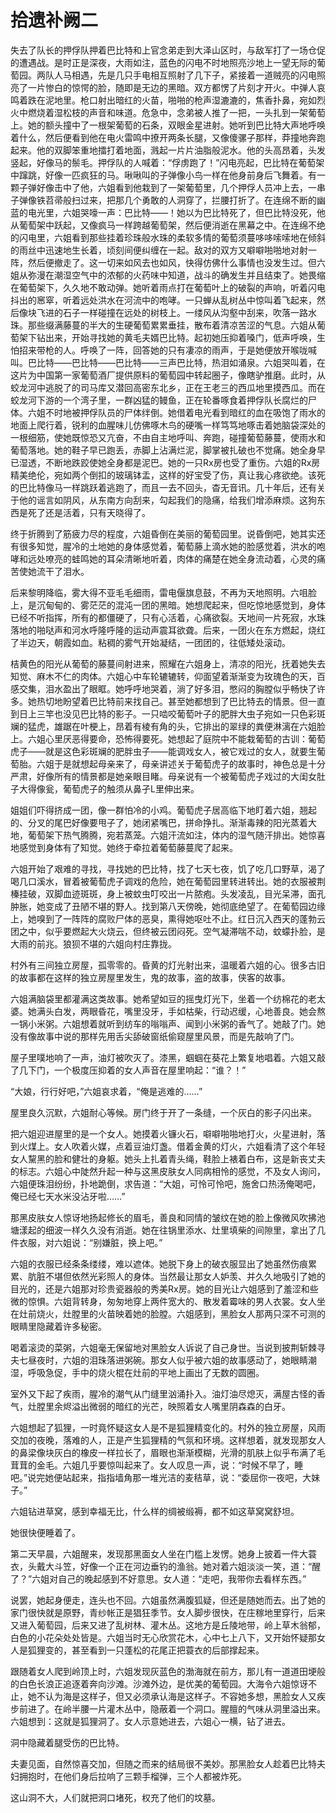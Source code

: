 # 拾遗补阙二

失去了队长的押俘队押着巴比特和上官念弟走到大泽山区时，与敌军打了一场仓促的遭遇战。是时正是深夜，大雨如注，蓝色的闪电不时地照亮沙地上一望无际的葡萄园。两队人马相遇，先是几只手电相互照射了几下子，紧接着一道贼亮的闪电照亮了一片惨白的惊愕的脸，随即是无边的黑暗。双方都愣了片刻才开火。中弹人哀鸣着跌在泥地里。枪口射出暗红的火苗，啪啪的枪声湿漉漉的，焦香扑鼻，宛如烈火中燃烧着湿松枝的声音和味道。危急中，念弟被人推了一把，一头扎到一架葡萄上。她的额头撞中了一根架葡萄的石条，双眼金星进射。她听到巴比特大声地呼唤着什么，然后便看到他在电火雷鸣中撩开两条长腿，又像傻骡子那样，莽撞地奔跑起来。他的双脚笨重地擂打着地面，溅起一片片油脂般泥水。他的头高昂着，头发竖起，好像马的鬃毛。押俘队的人喊着：“俘虏跑了！”闪电亮起，巴比特在葡萄架中蹿跳，好像一匹疯狂的马。啾啾叫的子弹像小鸟一样在他身前身后飞舞着。有一颗子弹好像击中了他，六姐看到他栽到了一架葡萄里，几个押俘人员冲上去，一串子弹像铁苕帚般扫过来，把那几个勇敢的人洞穿了，拦腰打折了。在连绵不断的幽蓝的电光里，六姐哭嚎一声：巴比特——！她以为巴比特死了，但巴比特没死，他从葡萄架中跃起，又像疯马一样跨越葡萄架，然后便消逝在黑幕之中。在连绵不绝的闪电里，六姐看到那些挂着珍珠般水珠的柔软多情的葡萄须蔓哆哆嗦嗦地在倾斜的雨丝中迅速地生长着，顷刻间便纠缠在一起。敌对的双方又噼噼啪啪地对射一阵，然后便撤走了。这一切来如风去也如风，快得仿佛什么事情也没发生过。但六姐从弥漫在潮湿空气中的浓郁的火药味中知道，战斗的确发生并且结束了。她畏缩在葡萄架下，久久地不敢动弹。她听着雨点打在葡萄叶上的破裂的声响，听着闪电抖出的窸窣，听着远处洪水在河流中的咆哮。一只蝉从乱树丛中惊叫着飞起来，然后像块飞进的石子一样碰撞在远处的树枝上。一缕风从沟壑中刮来，吹落一路水珠。那些缀满藤蔓的半大的生硬葡萄累累垂挂，散布着清凉苦涩的气息。六姐从葡萄架下钻出来，开始寻找她的黄毛夫婿巴比特。起初她压抑着嗓门，低声呼唤，生怕招来带枪的人。呼唤了一阵，回答她的只有凄凉的雨声，于是她便放开喉咙喊叫。巴比特——巴比特——巴比特——三声巴比特，热泪如涌泉。六姐哭叫着，在这片为中国第一家葡萄酒厂提供原料的葡萄园中转起圈子，像瞎驴推磨。此时，从蛟龙河中逃脱了的司马库又潜回高密东北乡，正在王老三的西瓜地里摸西瓜。而在蛟龙河下游的一个湾子里，一群凶猛的鳗鱼，正在轮番啄食着押俘队长腐烂的尸体。六姐不时地被押俘队员的尸体绊倒。她借着电光看到暗红的血在吸饱了雨水的地面上爬行着，锐利的血腥味儿仿佛啄木鸟的硬嘴一样笃笃地啄击着她脑袋深处的一根细筋，使她既惊恐又亢奋，不由自主地呼叫、奔跑，碰撞葡萄藤蔓，使雨水和葡萄落地。她的鞋子早已跑丢，赤脚上沾满烂泥，脚掌被扎破也不觉痛。她全身早已湿透，不断地跌跤使她全身都是泥巴。她的一只Rx房也受了重伤。六姐的Rx房精美绝伦，宛如两个倒扣的玻璃钵盂，这样的好宝受了伤，真让我心疼欲绝。该死的巴比特像马一样跳跃着逃跑了，而且一去不回头，杳无音讯。几十年后，还有关于他的谣言如阴风，从东南方向刮来，勾起我们的隐痛，给我们增添麻烦。这狗东西是死了还是活着，只有天晓得了。

终于折腾到了筋疲力尽的程度，六姐昏倒在美丽的葡萄园里。说昏倒吧，她其实还有很多知觉，腥冷的土地她的身体感觉着，葡萄藤上滴水她的脸感觉着，洪水的咆哮和远处嘹亮的蛙鸣她的耳朵清晰地听着，肉体的痛楚在她全身流动着，心灵的痛苦使她流干了泪水。

后来黎明降临，雾大得不亚毛毛细雨，雷电偃旗息鼓，不再为天地照明。六咀脸上，是沉甸甸的、雾茫茫的混沌一团的黑暗。她想爬起来，但吃惊地感觉到，身体已经不听指挥，所有的都僵硬了，只有心活着，心痛欲裂。天地间一片死寂，水珠落地的啪哒声和河水呼隆呼隆的运动声震耳欲聋。后来，一团火在东方燃起，烧红了半边天，朝霞如血。粘稠的雾气开始凝结，一团团的，往低矮处滚动。

桔黄色的阳光从葡萄的藤蔓间射进来，照耀在六姐身上，清凉的阳光，抚着她失去知觉、麻木不仁的肉体。六姐心中车轮辘辘转，仰面望着渐渐变为玫瑰色的天，百感交集，泪水盈出了眼眶。她呼呼地哭着，淌了好多泪，憋闷的胸膛似乎畅快了许多。她热切地盼望着巴比特前来找自己。甚至她都想到了巴比特去的情景。但一直到日上三竿也没见巴比特的影子。一只啮咬葡萄叶子的肥胖大虫子宛如一只色彩斑斓的猛虎，雄踞在叶梗上，昂着有棱有角的头，它排出的翠绿的粪便淋漓在六姐脸上。六姐心里厌恶得要命，恐怖得要死。她想起了庭院中不能栽葡萄的古训：葡萄虎子——就是这色彩斑斓的肥胖虫子——能调戏女人，被它戏过的女人，就要生葡萄胎。六姐于是就想起母亲来了，母亲讲述关于葡萄虎子的故事时，神色总是十分严肃，好像所有的情景都是她亲眼目睹。母亲说有一个被葡萄虎子戏过的大闺女肚子大得像瓮，葡萄虎子的触须从鼻孑L里伸出来。

姐姐们吓得挤成一团，像一群怕冷的小鸡。葡萄虎子居高临下地盯着六姐，翘起的、分叉的尾巴好像要甩子了，她闭紧嘴巴，拼命挣扎。渐渐毒辣的阳光蒸着大地，葡萄架下热气腾腾，宛若蒸笼。六姐汗流如注，体内的湿气随汗排出。她惊喜地感觉到身体有了知觉。她终于牵拉着葡萄藤蔓爬了起来。

六姐开始了艰难的寻找，寻找她的巴比特，找了七天七夜，饥了吃几口野草，渴了喝几口溪水，冒着被葡萄虎子调戏的危险，她在葡萄园里转进转出。她的衣服被荆榛挂破，双脚血迹斑斑，身上被蚊虫叮咬出一片脓疱。头发凌乱，目光呆滞，面孔肿胀，她变成了丑陋不堪的野人。找到第八天傍晚，她彻底绝望了。在葡萄园边缘上，她嗅到了一阵阵的腐败尸体的恶臭，熏得她呕吐不止。红日沉入西天的蓬勃云团之中，似乎要燃起大火烧云，但终被云团闷死。空气凝滞喘不动，蚊蠓扑脸，是大雨的前兆。狼狈不堪的六姐向村庄靠拢。

村外有三间独立房屋，孤零零的。昏黄的灯光射出来，温暖着六姐的心。很多古旧的故事都在这样的独立房屋里发生，鬼的故事，盗的故事，侠客的故事。

六姐满脑袋里都灌满这类故事。她希望如豆的摇曳灯光下，坐着一个纺棉花的老太婆。她满头白发，两眼昏花，嘴里没牙，手如枯柴，行动迟缓，心地善良。她会熬一锅小米粥。六姐想着就听到纺车的嗡嗡声、闻到小米粥的香气了。她敲了门。她没有像故事中说的那样先用舌尖舔破窗纸偷窥屋里风景，而是先敲响了门。

屋子里噗地响了一声，油灯被吹灭了。漆黑，蝈蝈在葵花上繁复地唱着。六姐又敲了几下门，一个极度压抑着的女人声音在屋里响起：“谁？！”

“大娘，行行好吧，”六姐哀求着，“俺是逃难的……”

屋里良久沉默，六姐耐心等候。房门终于开了一条缝，一个灰白的影子闪出来。

把六姐迎进屋里的是一个女人。她摸着火镰火石，噼噼啪啪地打火，火星进射，落到火煤上。女人吹着火媒，点着豆油灯盏。借着金黄的灯火，六姐看清了这个年轻女人黧黑的脸和健壮的身躯。她头上扎着青头绳，鞋脸上裱着白布，这是新丧丈夫的标志。六姐心中陡然升起一种与这黑皮肤女人同病相怜的感觉，不及女人询问，六姐便珠泪纷纷，扑地跪倒，求告道：“大姐，可怜可怜吧，施舍口热汤俺喝吧，俺已经七天水米没沾牙啦……”

那黑皮肤女人惊讶地扬起修长的眉毛，善良和同情的皱纹在她的脸上像微风吹拂池塘漾起的细波一样久久没有消逝。她在往锅里添水、灶里填柴的间隙里，拿出了几件衣服，对六姐说：“别嫌脏，换上吧。”

六姐的衣服已经条条缕缕，难以遮体。她脱下身上的破衣服显出了她虽然伤痕累累、肮脏不堪但依然光彩照人的身体。当然最让那女人妒羡、并久久地吸引了她的目光的，还是六姐那对珍贵瓷器般的秀美Rx房。她的目光让六姐感到了羞涩和些微的惊惧。六姐背转身，匆匆地穿上两件宽大的、散发着霉味的男人衣裳。女人坐在灶前烧火，灶膛里的火苗映着她的脸膛。六姐感到，黑脸女人那两只深不可测的眼睛里隐藏着许多秘密。

喝着滚烫的菜粥，六姐毫无保留地对黑脸女人诉说了自己身世。当说到披荆斩棘寻夫七昼夜时，六姐的泪珠落进粥碗。那女人似乎被六姐的故事感动了，她眼睛潮湿，呼吸急促，手中的烧火棍在灶前的平地上画出了无数的圆圈。

室外又下起了疾雨，腥冷的潮气从门缝里汹涌扑入。油灯油尽熄灭，满屋古怪的香气，灶膛里余烬溢出微弱的暗红的光芒，映照着女人嘴里阴森森的白牙。

六姐想起了狐狸，一时竟怀疑这女人是不是狐狸精变化的。村外的独立房屋，风雨交加的夜晚，落难的人，正是产生狐狸精的气氛和环境。这样想着，就发现那女人的鼻梁像块灰白的橡皮一样拉长了，眉眼也渐渐模糊，光滑的肌肤上似乎布满了毛茸茸的金毛。六姐几乎要惊叫起来了。女人叹息一声，说：“时候不早了，睡吧。”说完她便站起来，指指墙角那一堆光洁的麦秸草，说：“委屈你一夜吧，大妹子。”

六姐钻进草窝，感到幸福无比，什么样的绸被缎褥，都不如这草窝窝舒坦。

她很快便睡着了。

第二天早晨，六姐醒来，发现那黑面女人坐在门槛上发愣。她身上披着一件大蓑衣，头戴大斗笠，好像一个正在河边垂钓的渔翁。她对着六姐淡淡一笑，道：“醒了？”六姐对自己的晚起感到不好意思。女人道：“走吧，我带你去看样东西。”

说罢，她起身便走，连头也不回。六姐虽然满腹狐疑，但还是随她而去。出了她的家门很快就是原野，青纱帐正是猖狂季节。女人脚步很快，在庄稼地里穿行，后来又进入葡萄园，后来又进了乱树林、灌木丛。这地方是丘陵地带，岭上草木翁郁，白色的小花朵处处皆是。六姐当时无心欣赏花木，心中七上八下，又开始怀疑那女人是狐狸变的，甚至看到一只蓬松的花尾正把蓑衣的后部撑起来。

跟随着女人爬到岭顶上时，六姐发现灰蓝色的渤海就在前方，那儿有一道道田埂般的白色长浪正追逐着奔向沙滩。沙滩外边，是优美的葡萄园。大海令六姐惊讶不止，她不认为海是这样子，但又必须承认海是这样子。不容她多想，黑脸女人又疾步前进了。在岭半腰一片灌木丛中，隐蔽着一个洞口。腥膻的气味从洞里溢出来。六姐想到：这就是狐狸洞了。女人示意她进去，六姐心一横，钻了进去。

洞中隐藏着腿受伤的巴比特。

夫妻见面，自然惊喜交加，但随之而来的结局很不美妙。那黑脸女人趁着巴比特夫妇拥抱时，在他们身后拉响了三颗手榴弹，三个人都被炸死。

这山洞不大，人们就把洞口堵死，权充了他们的坟墓。